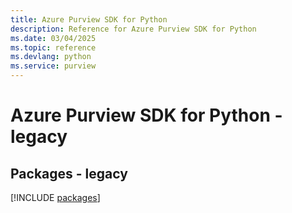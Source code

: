 ```yaml
---
title: Azure Purview SDK for Python
description: Reference for Azure Purview SDK for Python
ms.date: 03/04/2025
ms.topic: reference
ms.devlang: python
ms.service: purview
---
```

# Azure Purview SDK for Python - legacy
## Packages - legacy
[!INCLUDE [packages](purview-index.md)]